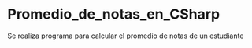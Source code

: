 # Promedio_de_notas_en_CSharp
Se realiza programa para calcular el promedio de notas de un estudiante
